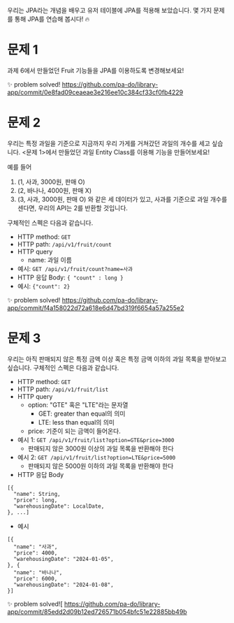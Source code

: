 
우리는 JPA라는 개념을 배우고 유저 테이블에 JPA를 적용해 보았습니다. 몇 가지 문제를 통해 JPA를 연습해 봅시다! 🔥

# 문제 1
과제 6에서 만들었던 Fruit 기능들을 JPA를 이용하도록 변경해보세요!

✨ problem solved!
https://github.com/pa-do/library-app/commit/0e8fad09ceaeae3e216ee10c384cf33cf0fb4229



# 문제 2
우리는 특정 과일을 기준으로 지금까지 우리 가게를 거쳐갔던 과일의 개수를 세고 싶습니다.
<문제 1>에서 만들었던 과일 Entity Class를 이용해 기능을 만들어보세요!

예를 들어
1. (1, 사과, 3000원, 판매 O)
2. (2, 바나나, 4000원, 판매 X)
3. (3, 사과, 3000원, 판매 O)
와 같은 세 데이터가 있고, 사과를 기준으로 과일 개수를 센다면, 우리의 API는 2를 반환할 것입니다.

구체적인 스펙은 다음과 같습니다.
- HTTP method: `GET`
- HTTP path: `/api/v1/fruit/count`
- HTTP query
  - name: 과일 이름
- 예시: `GET /api/v1/fruit/count?name=사과`
- HTTP 응답 Body: `{ "count" : long }`
- 예시: `{"count": 2}`

✨ problem solved!
https://github.com/pa-do/library-app/commit/f4a158022d72a618e6d47bd319f6654a57a255e2



# 문제 3
우리는 아직 판매되지 않은 특정 금액 이상 혹은 특정 금액 이하의 과일 목록을 받아보고 싶습니다.
구체적인 스펙은 다음과 같습니다.
- HTTP method: `GET`
- HTTP path: `/api/v1/fruit/list`
- HTTP query
  - option: "GTE" 혹은 "LTE"라는 문자열
    - GET: greater than equal의 의미
    - LTE: less than equal의 의미
  - price: 기준이 되는 금액이 들어온다.
- 예시 1: `GET /api/v1/fruit/list?option=GTE&price=3000`
  - 판매되지 않은 3000원 이상의 과일 목록을 반환해야 한다
- 예시 2: `GET /api/v1/fruit/list?option=LTE&price=5000`
  - 판매되지 않은 5000원 이하의 과일 목록을 반환해야 한다
- HTTP 응답 Body
```
[{
  "name": String,
  "price": long,
  "warehousingDate": LocalDate,
}, ...]
```
- 예시
```
[{
  "name": "사과",
  "price": 4000,
  "warehousingDate": "2024-01-05",
}, {
  "name": "바나나",
  "price": 6000,
  "warehousingDate": "2024-01-08",
}]
```

✨ problem solved![
https://github.com/pa-do/library-app/commit/85edd2d09b12ed726571b054bfc51e22885bb49b
